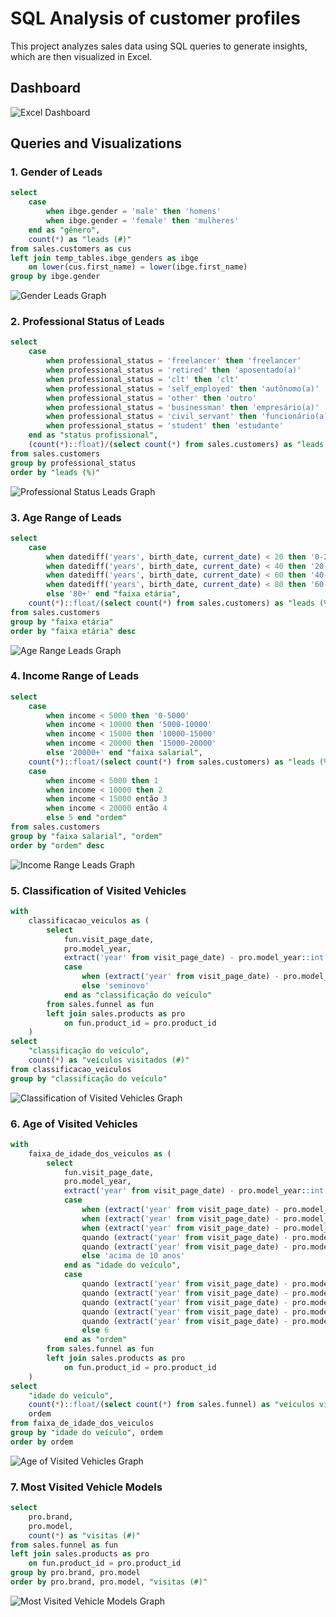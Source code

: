 # SQL Analysis of customer profiles

This project analyzes sales data using SQL queries to generate insights, which are then visualized in Excel.

## Dashboard

![Excel Dashboard](https://i.imgur.com/8ez7Cn1.png)

## Queries and Visualizations

### 1. Gender of Leads
```sql
select
    case
        when ibge.gender = 'male' then 'homens'
        when ibge.gender = 'female' then 'mulheres'
    end as "gênero",
    count(*) as "leads (#)"
from sales.customers as cus
left join temp_tables.ibge_genders as ibge
    on lower(cus.first_name) = lower(ibge.first_name)
group by ibge.gender

```
![Gender Leads Graph](https://i.imgur.com/isH4PSw.png)

### 2. Professional Status of Leads
```sql
select
    case
        when professional_status = 'freelancer' then 'freelancer'
        when professional_status = 'retired' then 'aposentado(a)'
        when professional_status = 'clt' then 'clt'
        when professional_status = 'self_employed' then 'autônomo(a)'
        when professional_status = 'other' then 'outro'
        when professional_status = 'businessman' then 'empresário(a)'
        when professional_status = 'civil_servant' then 'funcionário(a) público(a)'
        when professional_status = 'student' then 'estudante'
    end as "status profissional",
    (count(*)::float)/(select count(*) from sales.customers) as "leads (%)"
from sales.customers
group by professional_status
order by "leads (%)"
```
![Professional Status Leads Graph](https://i.imgur.com/HNov0Kb.png)

### 3. Age Range of Leads
```sql
select
    case
        when datediff('years', birth_date, current_date) < 20 then '0-20'
        when datediff('years', birth_date, current_date) < 40 then '20-40'
        when datediff('years', birth_date, current_date) < 60 then '40-60'
        when datediff('years', birth_date, current_date) < 80 then '60-80'
        else '80+' end "faixa etária",
    count(*)::float/(select count(*) from sales.customers) as "leads (%)"
from sales.customers
group by "faixa etária"
order by "faixa etária" desc
```
![Age Range Leads Graph](https://i.imgur.com/LFNL5sm.png)

### 4. Income Range of Leads
```sql
select
    case
        when income < 5000 then '0-5000'
        when income < 10000 then '5000-10000'
        when income < 15000 then '10000-15000'
        when income < 20000 then '15000-20000'
        else '20000+' end "faixa salarial",
    count(*)::float/(select count(*) from sales.customers) as "leads (%)",
    case
        when income < 5000 then 1
        when income < 10000 then 2
        when income < 15000 então 3
        when income < 20000 então 4
        else 5 end "ordem"
from sales.customers
group by "faixa salarial", "ordem"
order by "ordem" desc
```
![Income Range Leads Graph](https://i.imgur.com/qaKUUdR.png)

### 5. Classification of Visited Vehicles
```sql
with
    classificacao_veiculos as (
        select
            fun.visit_page_date,
            pro.model_year,
            extract('year' from visit_page_date) - pro.model_year::int as idade_veiculo,
            case
                when (extract('year' from visit_page_date) - pro.model_year::int)<=2 then 'novo'
                else 'seminovo'
            end as "classificação do veículo"
        from sales.funnel as fun
        left join sales.products as pro
            on fun.product_id = pro.product_id
    )
select
    "classificação do veículo",
    count(*) as "veículos visitados (#)"
from classificacao_veiculos
group by "classificação do veículo"
```

![Classification of Visited Vehicles Graph](https://i.imgur.com/NDDNNEG.png)

### 6. Age of Visited Vehicles
```sql
with
    faixa_de_idade_dos_veiculos as (
        select
            fun.visit_page_date,
            pro.model_year,
            extract('year' from visit_page_date) - pro.model_year::int as idade_veiculo,
            case
                when (extract('year' from visit_page_date) - pro.model_year::int)<=2 then 'até 2 anos'
                when (extract('year' from visit_page_date) - pro.model_year::int)<=4 then 'de 2 à 4 anos'
                when (extract('year' from visit_page_date) - pro.model_year::int)<=6 então 'de 4 à 6 anos'
                quando (extract('year' from visit_page_date) - pro.model_year::int)<=8 então 'de 6 à 8 anos'
                quando (extract('year' from visit_page_date) - pro.model_year::int)<=10 então 'de 8 à 10 anos'
                else 'acima de 10 anos'
            end as "idade do veículo",
            case
                quando (extract('year' from visit_page_date) - pro.model_year::int)<=2 então 1
                quando (extract('year' from visit_page_date) - pro.model_year::int)<=4 então 2
                quando (extract('year' from visit_page_date) - pro.model_year::int)<=6 então 3
                quando (extract('year' from visit_page_date) - pro.model_year::int)<=8 então 4
                quando (extract('year' from visit_page_date) - pro.model_year::int)<=10 então 5
                else 6
            end as "ordem"
        from sales.funnel as fun
        left join sales.products as pro
            on fun.product_id = pro.product_id
    )
select
    "idade do veículo",
    count(*)::float/(select count(*) from sales.funnel) as "veículos visitados (%)",
    ordem
from faixa_de_idade_dos_veiculos
group by "idade do veículo", ordem
order by ordem
```
![Age of Visited Vehicles Graph](https://i.imgur.com/LFNL5sm.png)

### 7. Most Visited Vehicle Models
```sql
select
    pro.brand,
    pro.model,
    count(*) as "visitas (#)"
from sales.funnel as fun
left join sales.products as pro
    on fun.product_id = pro.product_id
group by pro.brand, pro.model
order by pro.brand, pro.model, "visitas (#)"
```
![Most Visited Vehicle Models Graph](https://i.imgur.com/mdbDGSv.png)



